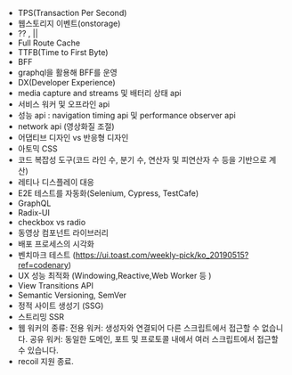 - TPS(Transaction Per Second)
- 웹스토리지 이벤트(onstorage)
- ?? , ||
- Full Route Cache
- TTFB(Time to First Byte)
- BFF
- graphql을 활용해 BFF를 운영
- DX(Developer Experience)
- media capture and streams 및 배터리 상태 api
- 서비스 워커 및 오프라인 api
- 성능 api : navigation timing api 및 performance observer api
- network api (영상화질 조절)
- 어댑티브 디자인 vs 반응형 디자인
- 아토믹 CSS
- 코드 복잡성 도구(코드 라인 수, 분기 수, 연산자 및 피연산자 수 등을 기반으로 계산)
- 레티나 디스플레이 대응
- E2E 테스트를 자동화(Selenium, Cypress, TestCafe)
- GraphQL
- Radix-UI
- checkbox vs radio
- 동영상 컴포넌트 라이브러리
- 배포 프로세스의 시각화
- 벤치마크 테스트 (https://ui.toast.com/weekly-pick/ko_20190515?ref=codenary)
- UX 성능 최적화 (Windowing,Reactive,Web Worker 등 )
- View Transitions API
- Semantic Versioning, SemVer
- 정적 사이트 생성기 (SSG)
- 스트리밍 SSR
- 웹 워커의 종류:
전용 워커: 생성자와 연결되어 다른 스크립트에서 접근할 수 없습니다.
공유 워커: 동일한 도메인, 포트 및 프로토콜 내에서 여러 스크립트에서 접근할 수 있습니다.
- recoil 지원 종료. 
